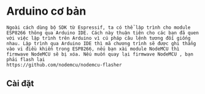 # Arduino cơ bản
    Ngoài cách dùng bộ SDK từ Espressif, ta có thể lập trình cho module ESP8266 thông qua Arduino IDE. Cách này thuận tiện cho các bạn đã quen với việc lập trình trên Arduino vì cú pháp câu lệnh tương đối giống nhau. Lập trình qua Arduino IDE thì mã chương trình sẽ được ghi thẳng vào vi điều khiển trong ESP8266, nếu bạn xài module NodeMCU thì firmwave NodeMCU sẽ bị xóa. Nếu muốn quay lại firmwave NodeMCU , bạn phải flash lại
    https://github.com/nodemcu/nodemcu-flasher
## Cài đặt
